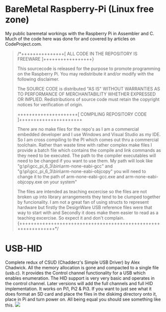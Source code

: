 # BareMetal Raspberry-Pi (Linux free zone)
My public baremetal workings with the Raspberry Pi in Assembler and C. Much of the code here was done for and covered by articles on CodeProject.com.

>/*+++++++++++++++[ ALL CODE IN THE REPOSITORY IS FREEWARE ]+++++++++++++++++}
>                                                               
>  This sourcecode is released for the purpose to promote programming on the Raspberry Pi. You may redistribute it and/or modify with the following disclaimer.
>
>  The SOURCE CODE is distributed "AS IS" WITHOUT WARRANTIES AS TO PERFORMANCE OF MERCHANTABILITY WHETHER EXPRESSED OR IMPLIED. Redistributions of source code must retain the copyright notices for verification of origin.               	
>
>+++++++++++++++++++++[ COMPILING REPOSITORY CODE ]++++++++++++++++++++++
>
>There are no make files for the repo's as I am a commercial embedded developer and I use Windows and Visual Studio as my IDE. So I am cross compiling to the PI which comes out thru a commercial toolchain. Rather than waste time with rather complex make files I provide a batch file which contains the compile and link commands as they need to be executed. The path to the compiler executables will need to be changed if you want to use them. My path will look like "g:\pi\gcc_pi_6_3\bin\arm-none-eabi-gcc" and "g:\pi\gcc_pi_6_3\bin\arm-none-eabi-objcopy" you will need to change it to the path of arm-none-eabi-gcc.exe and arm-none-eabi-objcopy.exe on your system"
>
>The files are intended as teaching excercise so the files are not broken up into library arrangements they tend to be clumped together by funcionality. I am not a great fan of using structs to represent hardware but firstly the DesignWare USB reference files were that way to start with and Secondly it does make them easier to read as a teaching excercise. So expect it and don't complain.
>{++++++++++++++++++++++++++++++++++++++++++++++++++++++++++++++*/

# USB-HID
Complete redux of CSUD (Chadderz's Simple USB Driver) by Alex Chadwick. All the memory allocation is gone and compacted to a single file (usb.c). It provides the Control channel functionality for a USB which enables enumeration. The HID support is very very basic and operates in the control channel. Later versions will add the full channels and full HID implementation. It works on Pi1, Pi2 & Pi3. If you want to just see what it does format an SD card and place the files in the diskimg directory onto it, place in Pi and turn power on. All being equal you should see something like this.
![](https://github.com/LdB-ECM/Raspberry-Pi/blob/master/Images/USB_HID.jpg)
